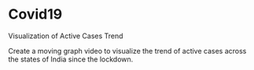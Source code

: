 # Covid19
Visualization of Active Cases Trend


Create a moving graph video to visualize the trend of active cases across the states of India since the lockdown.
